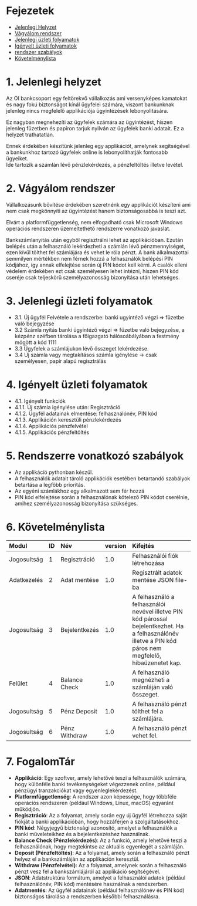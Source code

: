 # Fejezetek

- [Jelenlegi Helyzet](#1-jelenlegi-helyzet)
- [Vágyálom rendszer](#2-vágyálom-rendszer)
- [Jelenlegi üzleti folyamatok](#3-jelenlegi-üzleti-folyamatok)
- [Igényelt üzleti folyamatok](#4-igényelt-üzleti-folyamatok)
- [rendszer szabályok](#5-rendszerre-vonatkozó-szabályok)
- [Követelménylista](#6-követelménylista)

# 1. Jelenlegi helyzet
Az OI bankcsoport egy feltörekvő vállalkozás ami versenyképes kamatokat és nagy fokú biztonságot kínál ügyfelei számára, viszont bankunknak jelenleg nincs megfelelő applikációja ügyintézések lebonyolitására.

Ez nagyban megnehezíti az ügyfelek számára az ügyintézést, hiszen jelenleg füzetben és papíron tarjuk nyilván az ügyfelek banki adatait. Ez a helyzet trathatatlan.<br>

Ennek érdekében készítünk jelenleg egy applikációt, amelynek segítségével a bankunkhoz tartozó ügyfelek online is lebonyolíthatják fontosabb ügyeiket.<br>
Ide tartozik a számlán lévő pénzlekérdezés, a pénzfeltöltés illetve levétel.

# 2. Vágyálom rendszer
Vállalkozásunk bővítése érdekében szeretnénk egy applikációt készíteni ami nem csak megkönnyíti az ügyintézést hanem biztonságosabbá is teszi azt.

Elvárt a platformfüggetlenség, nem elfogadható csak Microsoft Windows operációs rendszeren üzemeltethető rendszerre vonatkozó javaslat.

Bankszámlanyitás után egyből regisztrálni lehet az applikációban. Ezután belépés után a felhasználó lekérdezheti a számlán lévő pénzmennyiséget, ezen kívül tölthet fel számlájára és vehet le róla pénzt.
A bank alkalmazottai semmilyen mértékben nem férnek hozzá a felhasználók belépési PIN kódjához, így annak elfelejtése során új PIN kódot kell kérni. A csalók elleni védelem érdekében ezt csak személyesen lehet
intézni, hiszen PIN kód cseréje csak teljeskörű személyazonosság bizonyítása után lehetséges.

# 3. Jelenlegi üzleti folyamatok
-   3.1. Új ügyfél Felvétele a rendszerbe: banki ugyintéző végzi => füzetbe való bejegyzése
-    3.2 Számla nyitás banki ügyintéző végzi => füzetbe való bejegyzése, a kézpénz széfben tárolása a főigazgató hálósoábályában a festmény mögött a kód 1111
-    3.3 Ügyfelek a számlájukon lévő összeget lekérdezése.
-    3.4  Új számla vagy megtakításos számla igénylése -> csak személyesen, papír alapú regisztrálás

# 4. Igényelt üzleti folyamatok
-    4.1. Igényelt funkciók
-    4.1.1. Új számla igénylése után: Regisztráció
-    4.1.2. Ügyfél adatainak elmentése: felhasználónév, PIN kód
-    4.1.3. Applikáción keresztüli pénzlekérdezés
-    4.1.4. Applikációs pénzfelvétel
-    4.1.5. Applikációs pénzfeltöltés

# 5. Rendszerre vonatkozó szabályok
- Az applikácíó pythonban készül.
- A felhasználók adatait tároló applikációk esetében betartandó szabályok betartása a legfőbb prioritás.
- Az egyéni számlákhoz egy alkalmazott sem fér hozzá
- PIN kód elfelejtése során a felhasználónak kötelező PIN kódot cserélnie, amihez személyazonosság bizonyítása szükséges.

# 6. Követelménylista

   |   Modul   |   ID  |   Név |   version |   Kifejtés    |
   |:----------|:------|:------|:----------|:--------------|
   |    Jogosultság |   1   |   Regisztráció    |   1.0 | Felhasználói fiók létrehozása  |
   |    Adatkezelés |   2   |   Adat mentése    |   1.0 |   Regisztrált adatok mentése JSON file-ba |
   |   Jogosultság |   3  |    Bejelentkezés   |   1.0 |   A felhasználó a felhasználói nevével illetve PIN kód párossal bejelentkezhet. Ha a felhasználónév illetve a PIN kód páros nem megfelelő, hibaüzenetet kap. |
   |   Felület |   4   |   Balance Check   |   1.0 |   A felhasználó megnézheti a számláján való összeget.|
   |   Jogosultság |   5   |   Pénz Deposit   |   1.0 |   A felhasználó pénzt tölthet fel a számlájára.   |
   |   Jogosultság    |   6   |   Pénz Withdraw   |   1.0 |   A felhasználó pénzt vehet fel.    |

# 7. FogalomTár
- **Applikáció**: Egy szoftver, amely lehetővé teszi a felhasználók számára, hogy különféle banki tevékenységeket végezzenek online, például pénzügyi tranzakciókat vagy egyenleglekérdezést.
- **Platformfüggetlenség**: A rendszer azon képessége, hogy többféle operációs rendszeren (például Windows, Linux, macOS) egyaránt működjön.
- **Regisztráció**: Az a folyamat, amely során egy új ügyfél létrehozza saját fiókját a banki applikációban, hogy hozzáférjen a szolgáltatásokhoz.
- **PIN kód**: Négyjegyű biztonsági azonosító, amelyet a felhasználók a banki műveleteikhez és a bejelentkezéshez használnak.
- **Balance Check (Pénzlekérdezés)**: Az a funkció, amely lehetővé teszi a felhasználónak, hogy megtekintse az aktuális egyenlegét a számláján.
- **Deposit (Pénzfeltöltés)**: Az a folyamat, amely során a felhasználó pénzt helyez el a bankszámláján az applikáción keresztül.
- **Withdraw (Pénzfelvétel)**: Az a folyamat, amelynek során a felhasználó pénzt vesz fel a bankszámlájáról az applikáció segítségével.
- **JSON**: Adatstruktúra formátum, amelyet a felhasználói adatok (például felhasználónév, PIN kód) mentésére használnak a rendszerben.
- **Adatmentés**: Az ügyfél adatainak (például felhasználónév és PIN kód) biztonságos tárolása a rendszerben későbbi felhasználásra.
